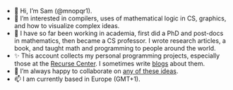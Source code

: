 - 👋 Hi, I’m Sam (@mnopqr1).
- 👀 I’m interested in compilers, uses of mathematical logic in CS, graphics, and how to visualize complex ideas.
- 🌱 I have so far been working in academia, first did a PhD and post-docs in mathematics, then became a CS professor. I wrote research articles, a book, and taught math and programming to people around the world.
- ✨ This account collects my personal programming projects, especially those at the [Recurse Center](https://recurse.com). I sometimes write [blogs](https://mnopqr1.github.io) about them.
- 💞️ I’m always happy to collaborate on [any of these ideas](https://github.com/mnopqr1/ideas).
- 📫 I am currently based in Europe (GMT+1).
<!--- 📫 You can reach me --->
<!--- 🌱 I’m currently thinking about --->

<!---
mnopqr1/mnopqr1 is a ✨ special ✨ repository because its `README.md` (this file) appears on your GitHub profile.
You can click the Preview link to take a look at your changes.
--->
